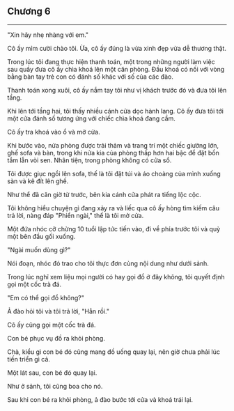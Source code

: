 ## Chương 6

---

"Xin hãy nhẹ nhàng với em."

Cô ấy mỉm cười chào tôi. Ừa, cô ấy đúng là vừa xinh đẹp vừa dễ thương thật.

Trong lúc tôi đang thực hiện thanh toán, một trong những người làm việc sau quầy đưa cô ấy chìa khoá lên một căn phòng. Đầu khoá có nối với vòng bằng bàn tay trẻ con có đánh số khác với số của các đào.

Thanh toán xong xuôi, cô ấy nắm tay tôi như vị khách trước đó và đưa tôi lên tầng.

Khi lên tới tầng hai, tôi thấy nhiều cánh cửa dọc hành lang. Cô ấy đưa tôi tới một cửa đánh số tương ứng với chiếc chìa khoá đang cầm.

Cô ấy tra khoá vào ổ và mở cửa.

Khi bước vào, nửa phòng được trải thảm và trang trí một chiếc giường lớn, ghế sofa và bàn, trong khi nửa kia của phòng thấp hơn hai bậc để đặt bồn tắm lẫn vòi sen. Nhân tiện, trong phòng không có cửa sổ.

Tôi được giục ngồi lên sofa, thế là tôi đặt túi và áo choàng của mình xuống sàn và kê đít lên ghế.

Như thể đã căn giờ từ trước, bên kia cánh cửa phát ra tiếng lộc cộc.

Tôi không hiểu chuyện gì đang xảy ra và liếc qua cô ấy hòng tìm kiếm câu trả lời, nàng đáp "Phiền ngài," thế là tôi mở cửa.

Một đứa nhóc cỡ chừng 10 tuổi lập tức tiến vào, đi về phía trước tôi và quỳ một bên đầu gối xuống.

"Ngài muốn dùng gì?"

Nói đoạn, nhóc đó trao cho tôi thực đơn cùng nội dung như dưới sảnh.

Trong lúc nghĩ xem liệu mọi người có hay gọi đồ ở đây không, tôi quyết định gọi một cốc trà đá.

"Em có thể gọi đồ không?"

Ả đào hỏi tôi và tôi trả lời, "Hẳn rồi."

Cô ấy cũng gọi một cốc trà đá.

Con bé phục vụ đồ ra khỏi phòng.

Chà, kiểu gì con bé đó cũng mang đồ uống quay lại, nên giờ chưa phải lúc tiến triển gì cả.

Một lát sau, con bé đó quay lại.

Như ở sảnh, tôi cũng boa cho nó.

Sau khi con bé ra khỏi phòng, ả đào bước tới cửa và khoá trái lại.

